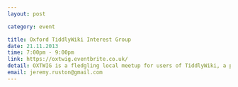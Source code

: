 ```yaml
---
layout: post

category: event

title: Oxford TiddlyWiki Interest Group
date: 21.11.2013
time: 7:00pm - 9:00pm
link: https://oxtwig.eventbrite.co.uk/
detail: OXTWIG is a fledgling local meetup for users of TiddlyWiki, a popular open source web notebook. Come along for an evening of discussion and learn more about it with people who use it every day, including Jeremy Ruston, its original inventor, and Dr Dickon Bevington, who is leading an award-winning health service project based on TiddlyWiki.
email: jeremy.ruston@gmail.com
---
```

